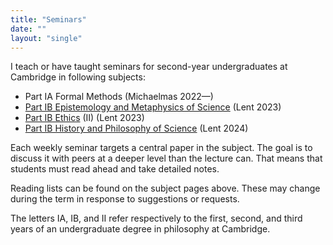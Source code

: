 ```yaml
---
title: "Seminars"
date: ""
layout: "single"
---
```


I teach or have taught seminars for second-year undergraduates at Cambridge in following subjects: 

- Part IA Formal Methods (Michaelmas 2022—)
- [Part IB Epistemology and Metaphysics of Science](ems/) (Lent 2023)
- [Part IB Ethics](ethics/) (II) (Lent 2023)
- [Part IB History and Philosophy of Science](hap/) (Lent 2024)
<!-- - [Part IA Set Texts: Ethics and Political Philosophy]() -->

Each weekly seminar targets a central paper in the subject. The goal is to discuss it with peers at a deeper level than the lecture can. That means that students must read ahead and take detailed notes. 

Reading lists can be found on the subject pages above. These may change during the term in response to suggestions or requests. 

The letters IA, IB, and II refer respectively to the first, second, and third years of an undergraduate degree in philosophy at Cambridge. 
